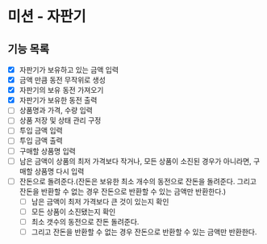 # 미션 - 자판기

## 기능 목록
- [X] 자판기가 보유하고 있는 금액 입력
- [X] 금액 만큼 동전 무작위로 생성
- [X] 자판기의 보유 동전 가져오기
- [X] 자판기가 보유한 동전 출력
- [ ] 상품명과 가격, 수량 입력
- [ ] 상품 저장 및 상태 관리 구정
- [ ] 투입 금액 입력
- [ ] 투입 금액 출력
- [ ] 구매할 상품명 입력
- [ ] 남은 금액이 상품의 최저 가격보다 작거나, 모든 상품이 소진된 경우가 아니라면, 구매할 상품명 다시 입력
- [ ] 잔돈으로 돌려준다.(잔돈은 보유한 최소 개수의 동전으로 잔돈을 돌려준다. 그리고 잔돈을 반환할 수 없는 경우 잔돈으로 반환할 수 있는 금액만 반환한다.)
    - [ ] 남은 금액이 최저 가격보다 큰 것이 있는지 확인
    - [ ] 모든 상품이 소진됐는지 확인
    - [ ] 최소 갯수의 동전으로 잔돈 돌려준다.
    - [ ] 그리고 잔돈을 반환할 수 없는 경우 잔돈으로 반환할 수 있는 금액만 반환한다.